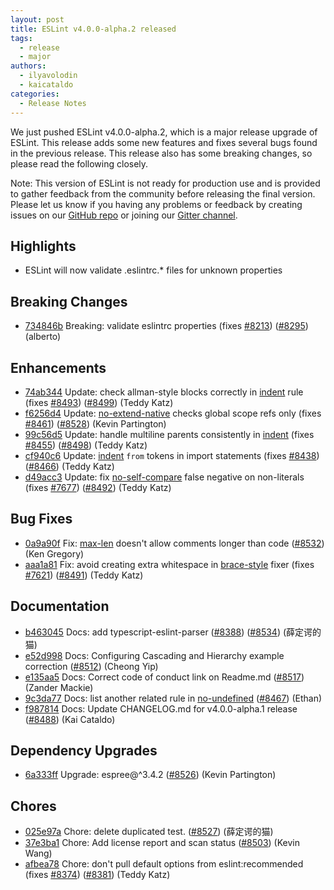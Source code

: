 ```yaml
---
layout: post
title: ESLint v4.0.0-alpha.2 released
tags:
  - release
  - major
authors:
  - ilyavolodin
  - kaicataldo
categories:
  - Release Notes
---
```


We just pushed ESLint v4.0.0-alpha.2, which is a major release upgrade of ESLint. This release adds some new features and fixes several bugs found in the previous release. This release also has some breaking changes, so please read the following closely.

Note: This version of ESLint is not ready for production use and is provided to gather feedback from the community before releasing the final version. Please let us know if you having any problems or feedback by creating issues on our [GitHub repo](https://github.com/eslint/eslint) or joining our [Gitter channel](https://gitter.im/eslint/eslint).


## Highlights

* ESLint will now validate .eslintrc.* files for unknown properties

## Breaking Changes


* [734846b](https://github.com/eslint/eslint/commit/734846b) Breaking: validate eslintrc properties (fixes [#8213](https://github.com/eslint/eslint/issues/8213)) ([#8295](https://github.com/eslint/eslint/issues/8295)) (alberto)






## Enhancements


* [74ab344](https://github.com/eslint/eslint/commit/74ab344) Update: check allman-style blocks correctly in [indent](/docs/rules/indent) rule (fixes [#8493](https://github.com/eslint/eslint/issues/8493)) ([#8499](https://github.com/eslint/eslint/issues/8499)) (Teddy Katz)
* [f6256d4](https://github.com/eslint/eslint/commit/f6256d4) Update: [no-extend-native](/docs/rules/no-extend-native) checks global scope refs only (fixes [#8461](https://github.com/eslint/eslint/issues/8461)) ([#8528](https://github.com/eslint/eslint/issues/8528)) (Kevin Partington)
* [99c56d5](https://github.com/eslint/eslint/commit/99c56d5) Update: handle multiline parents consistently in [indent](/docs/rules/indent) (fixes [#8455](https://github.com/eslint/eslint/issues/8455)) ([#8498](https://github.com/eslint/eslint/issues/8498)) (Teddy Katz)
* [cf940c6](https://github.com/eslint/eslint/commit/cf940c6) Update: [indent](/docs/rules/indent) `from` tokens in import statements (fixes [#8438](https://github.com/eslint/eslint/issues/8438)) ([#8466](https://github.com/eslint/eslint/issues/8466)) (Teddy Katz)
* [d49acc3](https://github.com/eslint/eslint/commit/d49acc3) Update: fix [no-self-compare](/docs/rules/no-self-compare) false negative on non-literals (fixes [#7677](https://github.com/eslint/eslint/issues/7677)) ([#8492](https://github.com/eslint/eslint/issues/8492)) (Teddy Katz)




## Bug Fixes


* [0a9a90f](https://github.com/eslint/eslint/commit/0a9a90f) Fix: [max-len](/docs/rules/max-len) doesn't allow comments longer than code ([#8532](https://github.com/eslint/eslint/issues/8532)) (Ken Gregory)
* [aaa1a81](https://github.com/eslint/eslint/commit/aaa1a81) Fix: avoid creating extra whitespace in [brace-style](/docs/rules/brace-style) fixer (fixes [#7621](https://github.com/eslint/eslint/issues/7621)) ([#8491](https://github.com/eslint/eslint/issues/8491)) (Teddy Katz)




## Documentation


* [b463045](https://github.com/eslint/eslint/commit/b463045) Docs: add typescript-eslint-parser ([#8388](https://github.com/eslint/eslint/issues/8388)) ([#8534](https://github.com/eslint/eslint/issues/8534)) (薛定谔的猫)
* [e52d998](https://github.com/eslint/eslint/commit/e52d998) Docs: Configuring Cascading and Hierarchy example correction ([#8512](https://github.com/eslint/eslint/issues/8512)) (Cheong Yip)
* [e135aa5](https://github.com/eslint/eslint/commit/e135aa5) Docs: Correct code of conduct link on Readme.md ([#8517](https://github.com/eslint/eslint/issues/8517)) (Zander Mackie)
* [9c3da77](https://github.com/eslint/eslint/commit/9c3da77) Docs: list another related rule in [no-undefined](/docs/rules/no-undefined) ([#8467](https://github.com/eslint/eslint/issues/8467)) (Ethan)
* [f987814](https://github.com/eslint/eslint/commit/f987814) Docs: Update CHANGELOG.md for v4.0.0-alpha.1 release ([#8488](https://github.com/eslint/eslint/issues/8488)) (Kai Cataldo)




## Dependency Upgrades


* [6a333ff](https://github.com/eslint/eslint/commit/6a333ff) Upgrade: espree@^3.4.2 ([#8526](https://github.com/eslint/eslint/issues/8526)) (Kevin Partington)






## Chores


* [025e97a](https://github.com/eslint/eslint/commit/025e97a) Chore: delete duplicated test. ([#8527](https://github.com/eslint/eslint/issues/8527)) (薛定谔的猫)
* [37e3ba1](https://github.com/eslint/eslint/commit/37e3ba1) Chore: Add license report and scan status ([#8503](https://github.com/eslint/eslint/issues/8503)) (Kevin Wang)
* [afbea78](https://github.com/eslint/eslint/commit/afbea78) Chore: don't pull default options from eslint:recommended (fixes [#8374](https://github.com/eslint/eslint/issues/8374)) ([#8381](https://github.com/eslint/eslint/issues/8381)) (Teddy Katz)
